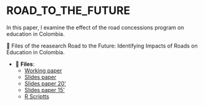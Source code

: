 # ROAD_TO_THE_FUTURE
In this paper, I examine   the effect of the road concessions program on education  in Colombia.
 
:paperclip: Files of the reasearch  Road to the Future: Identifying Impacts of Roads on Education in Colombia.
 
- :file_folder: __Files__:
     + [Working paper](ROAD_TO_THEFUTURE_IDENTIFYINGIMPACTS_OFROADS_ONEDUCATION_INCOLOMBIA.pdf)
     + [Slides paper](02_ROAD_TO_THEFUTURE_IDENTIFYINGIMPACTS_OFROADS_ONEDUCATION_INCOLOMBIA.pdf)
     + [Slides paper 20'](03_ROAD_TO_THEFUTURE_IDENTIFYINGIMPACTS_OFROADS_ONEDUCATION_INCOLOMBIA.pdf)
     + [Slides paper 15'](15_min_ROAD_TO_THE_FUTURE.pdf)
     + [R Scriptts](Scripts)
